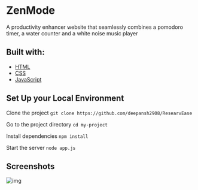 # ZenMode
A productivity enhancer website that seamlessly combines a pomodoro timer, a water counter and a white noise music player

## Built with:
- [HTML](https://www.w3schools.com/html/)
- [CSS](https://www.w3schools.com/css/)
- [JavaScript](https://react.dev/)

## Set Up your Local Environment
Clone the project
`git clone https://github.com/deepansh2908/ResearvEase`

Go to the project directory
`cd my-project`

Install dependencies
`npm install`

Start the server
`node app.js`

## Screenshots
![img](https://github.com/deepansh2908/ZenMode/assets/133380229/a7b8fce9-3403-4158-a6b5-8138b7827138)

